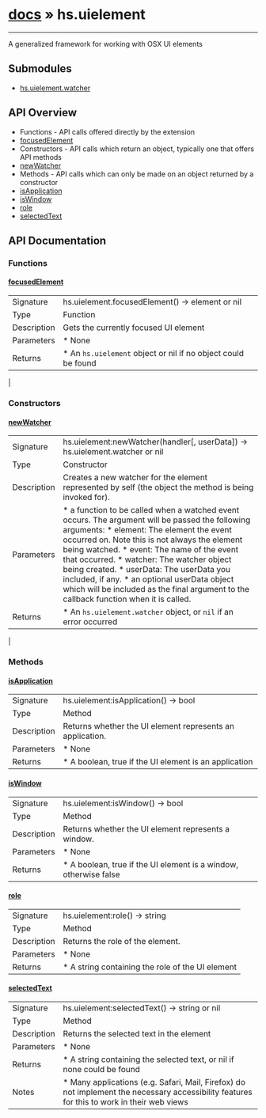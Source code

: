 # [docs](index.md) » hs.uielement
---

A generalized framework for working with OSX UI elements

## Submodules
 * [hs.uielement.watcher](hs.uielement.watcher.md)

## API Overview
* Functions - API calls offered directly by the extension
 * [focusedElement](#focusedElement)
* Constructors - API calls which return an object, typically one that offers API methods
 * [newWatcher](#newWatcher)
* Methods - API calls which can only be made on an object returned by a constructor
 * [isApplication](#isApplication)
 * [isWindow](#isWindow)
 * [role](#role)
 * [selectedText](#selectedText)

## API Documentation
### Functions

#### [focusedElement](#focusedElement)
|             |                 |
| ------------|-----------------|
| Signature   | hs.uielement.focusedElement() -> element or nil  |
| Type        | Function |
| Description | Gets the currently focused UI element |
| Parameters |  * None |
| Returns |  * An `hs.uielement` object or nil if no object could be found |
 |

### Constructors

#### [newWatcher](#newWatcher)
|             |                 |
| ------------|-----------------|
| Signature   | hs.uielement:newWatcher(handler[, userData]) -> hs.uielement.watcher or nil  |
| Type        | Constructor |
| Description | Creates a new watcher for the element represented by self (the object the method is being invoked for). |
| Parameters |  * a function to be called when a watched event occurs.  The argument will be passed the following arguments:   * element: The element the event occurred on. Note this is not always the element being watched.   * event: The name of the event that occurred.   * watcher: The watcher object being created.   * userData: The userData you included, if any. * an optional userData object which will be included as the final argument to the callback function when it is called. |
| Returns |  * An `hs.uielement.watcher` object, or `nil` if an error occurred |
 |

### Methods

#### [isApplication](#isApplication)
|             |                 |
| ------------|-----------------|
| Signature   | hs.uielement:isApplication() -> bool  |
| Type        | Method |
| Description | Returns whether the UI element represents an application. |
| Parameters |  * None |
| Returns |  * A boolean, true if the UI element is an application |


#### [isWindow](#isWindow)
|             |                 |
| ------------|-----------------|
| Signature   | hs.uielement:isWindow() -> bool  |
| Type        | Method |
| Description | Returns whether the UI element represents a window. |
| Parameters |  * None |
| Returns |  * A boolean, true if the UI element is a window, otherwise false |


#### [role](#role)
|             |                 |
| ------------|-----------------|
| Signature   | hs.uielement:role() -> string  |
| Type        | Method |
| Description | Returns the role of the element. |
| Parameters |  * None |
| Returns |  * A string containing the role of the UI element |


#### [selectedText](#selectedText)
|             |                 |
| ------------|-----------------|
| Signature   | hs.uielement:selectedText() -> string or nil  |
| Type        | Method |
| Description | Returns the selected text in the element |
| Parameters |  * None |
| Returns |  * A string containing the selected text, or nil if none could be found |
| Notes |  * Many applications (e.g. Safari, Mail, Firefox) do not implement the necessary accessibility features for this to work in their web views |
